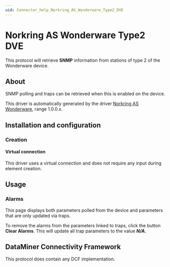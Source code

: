 ```yaml
---
uid: Connector_help_Norkring_AS_Wonderware_Type2_DVE
---
```


# Norkring AS Wonderware Type2 DVE

This protocol will retrieve **SNMP** information from stations of type 2 of the Wonderware device.

## About

SNMP polling and traps can be retrieved when this is enabled on the device.

This driver is automatically generated by the driver [Norkring AS Wonderware](xref:Connector_help_Norkring_AS_Wonderware), range 1.0.0.x.

## Installation and configuration

### Creation

#### Virtual connection

This driver uses a virtual connection and does not require any input during element creation.

## Usage

### Alarms

This page displays both parameters polled from the device and parameters that are only updated via traps.

To remove the alarms from the parameters linked to traps, click the button **Clear Alarms**. This will update all trap parameters to the value ***N/A.***

## DataMiner Connectivity Framework

This protocol does contain any DCF implementation.
